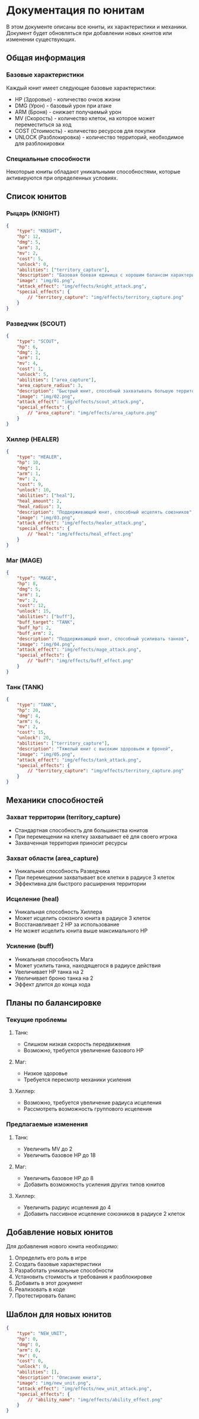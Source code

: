 # Документация по юнитам

В этом документе описаны все юниты, их характеристики и механики. Документ будет обновляться при добавлении новых юнитов или изменении существующих.

## Общая информация

### Базовые характеристики
Каждый юнит имеет следующие базовые характеристики:
- HP (Здоровье) - количество очков жизни
- DMG (Урон) - базовый урон при атаке
- ARM (Броня) - снижает получаемый урон
- MV (Скорость) - количество клеток, на которое может переместиться за ход
- COST (Стоимость) - количество ресурсов для покупки
- UNLOCK (Разблокировка) - количество территорий, необходимое для разблокировки

### Специальные способности
Некоторые юниты обладают уникальными способностями, которые активируются при определенных условиях.

## Список юнитов

### Рыцарь (KNIGHT)
```json
{
    "type": "KNIGHT",
    "hp": 12,
    "dmg": 5,
    "arm": 3,
    "mv": 2,
    "cost": 5,
    "unlock": 0,
    "abilities": ["territory_capture"],
    "description": "Базовая боевая единица с хорошим балансом характеристик",
    "image": "img/01.png",
    "attack_effect": "img/effects/knight_attack.png",
    "special_effects": {
        // "territory_capture": "img/effects/territory_capture.png"
    }
}
```

### Разведчик (SCOUT)
```json
{
    "type": "SCOUT",
    "hp": 6,
    "dmg": 2,
    "arm": 1,
    "mv": 4,
    "cost": 1,
    "unlock": 5,
    "abilities": ["area_capture"],
    "area_capture_radius": 3,
    "description": "Быстрый юнит, способный захватывать большую территорию",
    "image": "img/02.png",
    "attack_effect": "img/effects/scout_attack.png",
    "special_effects": {
        // "area_capture": "img/effects/area_capture.png"
    }
}
```

### Хиллер (HEALER)
```json
{
    "type": "HEALER",
    "hp": 10,
    "dmg": 1,
    "arm": 1,
    "mv": 2,
    "cost": 9,
    "unlock": 10,
    "abilities": ["heal"],
    "heal_amount": 2,
    "heal_radius": 3,
    "description": "Поддерживающий юнит, способный исцелять союзников",
    "image": "img/03.png",
    "attack_effect": "img/effects/healer_attack.png",
    "special_effects": {
        // "heal": "img/effects/heal_effect.png"
    }
}
```

### Маг (MAGE)
```json
{
    "type": "MAGE",
    "hp": 8,
    "dmg": 5,
    "arm": 1,
    "mv": 2,
    "cost": 12,
    "unlock": 15,
    "abilities": ["buff"],
    "buff_target": "TANK",
    "buff_hp": 2,
    "buff_arm": 2,
    "description": "Поддерживающий юнит, способный усиливать танков",
    "image": "img/04.png",
    "attack_effect": "img/effects/mage_attack.png",
    "special_effects": {
        // "buff": "img/effects/buff_effect.png"
    }
}
```

### Танк (TANK)
```json
{
    "type": "TANK",
    "hp": 20,
    "dmg": 4,
    "arm": 6,
    "mv": 2,
    "cost": 15,
    "unlock": 20,
    "abilities": ["territory_capture"],
    "description": "Тяжелый юнит с высоким здоровьем и броней",
    "image": "img/05.png",
    "attack_effect": "img/effects/tank_attack.png",
    "special_effects": {
        // "territory_capture": "img/effects/territory_capture.png"
    }
}
```

## Механики способностей

### Захват территории (territory_capture)
- Стандартная способность для большинства юнитов
- При перемещении на клетку захватывает её для своего игрока
- Захваченная территория приносит ресурсы

### Захват области (area_capture)
- Уникальная способность Разведчика
- При перемещении захватывает все клетки в радиусе 3 клеток
- Эффективна для быстрого расширения территории

### Исцеление (heal)
- Уникальная способность Хиллера
- Может исцелить союзного юнита в радиусе 3 клеток
- Восстанавливает 2 HP за использование
- Не может исцелить юнита выше максимального HP

### Усиление (buff)
- Уникальная способность Мага
- Может усилить танка, находящегося в радиусе действия
- Увеличивает HP танка на 2
- Увеличивает броню танка на 2
- Эффект длится до конца хода

## Планы по балансировке

### Текущие проблемы
1. Танк:
   - Слишком низкая скорость передвижения
   - Возможно, требуется увеличение базового HP

2. Маг:
   - Низкое здоровье
   - Требуется пересмотр механики усиления

3. Хиллер:
   - Возможно, требуется увеличение радиуса исцеления
   - Рассмотреть возможность группового исцеления

### Предлагаемые изменения
1. Танк:
   - Увеличить MV до 2
   - Увеличить базовое HP до 18

2. Маг:
   - Увеличить базовое HP до 8
   - Добавить возможность усиления других типов юнитов

3. Хиллер:
   - Увеличить радиус исцеления до 4
   - Добавить пассивное исцеление союзников в радиусе 2 клеток

## Добавление новых юнитов

Для добавления нового юнита необходимо:
1. Определить его роль в игре
2. Создать базовые характеристики
3. Разработать уникальные способности
4. Установить стоимость и требования к разблокировке
5. Добавить в этот документ
6. Реализовать в коде
7. Протестировать баланс

## Шаблон для новых юнитов
```json
{
    "type": "NEW_UNIT",
    "hp": 0,
    "dmg": 0,
    "arm": 0,
    "mv": 0,
    "cost": 0,
    "unlock": 0,
    "abilities": [],
    "description": "Описание юнита",
    "image": "img/new_unit.png",
    "attack_effect": "img/effects/new_unit_attack.png",
    "special_effects": {
        // "ability_name": "img/effects/ability_effect.png"
    }
}
``` 